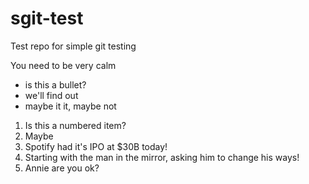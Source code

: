 # sgit-test
Test repo for simple git testing

You need to be very calm

- is this a bullet?
- we'll find out
- maybe it it, maybe not

1. Is this a numbered item?
2. Maybe
3. Spotify had it's IPO at $30B today!
4. Starting with the man in the mirror, asking him to change his ways!
5. Annie are you ok?
